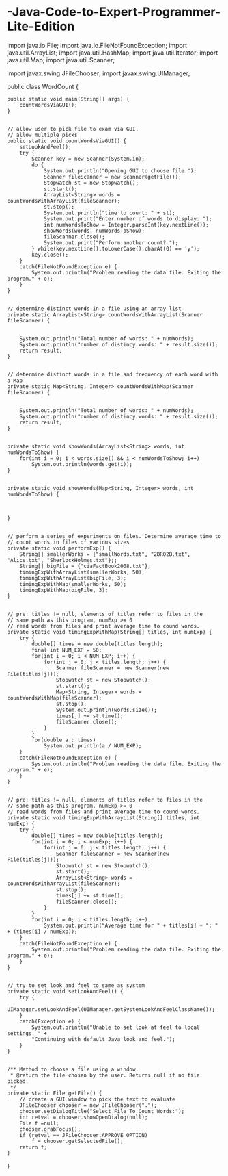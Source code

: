 # -Java-Code-to-Expert-Programmer-Lite-Edition
import java.io.File;
import java.io.FileNotFoundException;
import java.util.ArrayList;
import java.util.HashMap;
import java.util.Iterator;
import java.util.Map;
import java.util.Scanner;

import javax.swing.JFileChooser;
import javax.swing.UIManager;


public class WordCount {

    public static void main(String[] args) {
        countWordsViaGUI();
    }


    // allow user to pick file to exam via GUI.
    // allow multiple picks
    public static void countWordsViaGUI() {
        setLookAndFeel();
        try {
            Scanner key = new Scanner(System.in);
            do {
                System.out.println("Opening GUI to choose file.");
                Scanner fileScanner = new Scanner(getFile());
                Stopwatch st = new Stopwatch();
                st.start();
                ArrayList<String> words = countWordsWithArrayList(fileScanner);
                st.stop();
                System.out.println("time to count: " + st);
                System.out.print("Enter number of words to display: ");
                int numWordsToShow = Integer.parseInt(key.nextLine());
                showWords(words, numWordsToShow);
                fileScanner.close();
                System.out.print("Perform another count? ");
            } while(key.nextLine().toLowerCase().charAt(0) == 'y');
            key.close();
        }
        catch(FileNotFoundException e) {
            System.out.println("Problem reading the data file. Exiting the program." + e);
        }
    }


    // determine distinct words in a file using an array list
    private static ArrayList<String> countWordsWithArrayList(Scanner fileScanner) {


        System.out.println("Total number of words: " + numWords);
        System.out.println("number of distincy words: " + result.size());
        return result;
    }


    // determine distinct words in a file and frequency of each word with a Map
    private static Map<String, Integer> countWordsWithMap(Scanner fileScanner) {


        System.out.println("Total number of words: " + numWords);
        System.out.println("number of distincy words: " + result.size());
        return result;
    }


    private static void showWords(ArrayList<String> words, int numWordsToShow) {
        for(int i = 0; i < words.size() && i < numWordsToShow; i++)
            System.out.println(words.get(i));
    }


    private static void showWords(Map<String, Integer> words, int numWordsToShow) {



    }


    // perform a series of experiments on files. Determine average time to
    // count words in files of various sizes
    private static void performExp() {
        String[] smallerWorks = {"smallWords.txt", "2BR02B.txt", "Alice.txt", "SherlockHolmes.txt"};;
        String[] bigFile = {"ciaFactBook2008.txt"};
        timingExpWithArrayList(smallerWorks, 50);
        timingExpWithArrayList(bigFile, 3);
        timingExpWithMap(smallerWorks, 50);
        timingExpWithMap(bigFile, 3);
    }


    // pre: titles != null, elements of titles refer to files in the
    // same path as this program, numExp >= 0
    // read words from files and print average time to cound words.
    private static void timingExpWithMap(String[] titles, int numExp) {
        try {
            double[] times = new double[titles.length];
            final int NUM_EXP = 50;
            for(int i = 0; i < NUM_EXP; i++) {
                for(int j = 0; j < titles.length; j++) {
                    Scanner fileScanner = new Scanner(new File(titles[j]));
                    Stopwatch st = new Stopwatch();
                    st.start();
                    Map<String, Integer> words = countWordsWithMap(fileScanner);
                    st.stop();
                    System.out.println(words.size());
                    times[j] += st.time();
                    fileScanner.close();
                }
            }
            for(double a : times)
                System.out.println(a / NUM_EXP);
        }
        catch(FileNotFoundException e) {
            System.out.println("Problem reading the data file. Exiting the program." + e);
        }
    }


    // pre: titles != null, elements of titles refer to files in the
    // same path as this program, numExp >= 0
    // read words from files and print average time to cound words.
    private static void timingExpWithArrayList(String[] titles, int numExp) {
        try {
            double[] times = new double[titles.length];
            for(int i = 0; i < numExp; i++) {
                for(int j = 0; j < titles.length; j++) {
                    Scanner fileScanner = new Scanner(new File(titles[j]));
                    Stopwatch st = new Stopwatch();
                    st.start();
                    ArrayList<String> words = countWordsWithArrayList(fileScanner);
                    st.stop();
                    times[j] += st.time();
                    fileScanner.close();
                }
            }
            for(int i = 0; i < titles.length; i++)
                System.out.println("Average time for " + titles[i] + ": " + (times[i] / numExp));
        }
        catch(FileNotFoundException e) {
            System.out.println("Problem reading the data file. Exiting the program." + e);
        }
    }


    // try to set look and feel to same as system
    private static void setLookAndFeel() {
        try {
            UIManager.setLookAndFeel(UIManager.getSystemLookAndFeelClassName());
        }
        catch(Exception e) {
            System.out.println("Unable to set look at feel to local settings. " +
            "Continuing with default Java look and feel.");
        }
    }


    /** Method to choose a file using a window.
     * @return the file chosen by the user. Returns null if no file picked.
     */
    private static File getFile() {
        // create a GUI window to pick the text to evaluate
        JFileChooser chooser = new JFileChooser(".");
        chooser.setDialogTitle("Select File To Count Words:");
        int retval = chooser.showOpenDialog(null);
        File f =null;
        chooser.grabFocus();
        if (retval == JFileChooser.APPROVE_OPTION)
            f = chooser.getSelectedFile();
        return f;
    }
}

